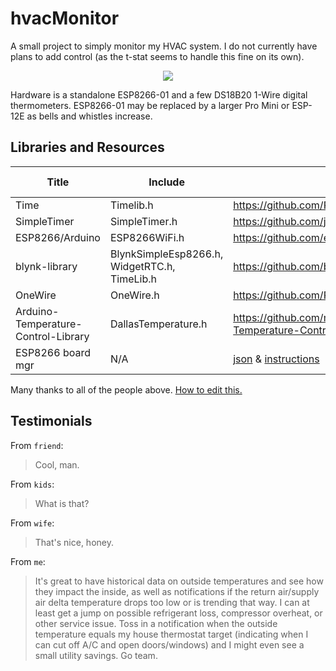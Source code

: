 # hvacMonitor
A small project to simply monitor my HVAC system. I do not currently have plans to add control (as the t-stat seems to handle this fine on its own).<br>
<p align="center"><img src="http://i.imgur.com/U9lY9Yu.png"/></p>
Hardware is a standalone ESP8266-01 and a few DS18B20 1-Wire digital thermometers. ESP8266-01 may be replaced by a larger Pro Mini or ESP-12E as bells and whistles increase.

## Libraries and Resources

Title | Include | Link | w/ IDE?
------|---------|------|----------
Time | Timelib.h | https://github.com/PaulStoffregen/Time
SimpleTimer | SimpleTimer.h | https://github.com/jfturcot/SimpleTimer | No
ESP8266/Arduino | ESP8266WiFi.h | https://github.com/esp8266/Arduino | No
blynk-library | BlynkSimpleEsp8266.h, WidgetRTC.h, TimeLib.h | https://github.com/blynkkk/blynk-library | No
OneWire | OneWire.h | https://github.com/PaulStoffregen/OneWire
Arduino-Temperature-Control-Library | DallasTemperature.h | https://github.com/milesburton/Arduino-Temperature-Control-Library
ESP8266 board mgr | N/A | [json](http://arduino.esp8266.com/stable/package_esp8266com_index.json) & [instructions](https://github.com/esp8266/Arduino#installing-with-boards-manager) | No

Many thanks to all of the people above. [How to edit this.](https://guides.github.com/features/mastering-markdown/)

## Testimonials
From `friend`:
> Cool, man.

From `kids`:
> What is that?

From `wife`:
> That's nice, honey.

From `me`:
> It's great to have historical data on outside temperatures and see how they impact the inside, as well as notifications if the return air/supply air delta temperature drops too low or is trending that way. I can at least get a jump on possible refrigerant loss, compressor overheat, or other service issue. Toss in a notification when the outside temperature equals my house thermostat target (indicating when I can cut off A/C and open doors/windows) and I might even see a small utility savings. Go team.
